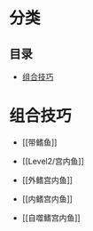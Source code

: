 # 分类
<!-- START doctoc generated TOC please keep comment here to allow auto update -->
<!-- DON'T EDIT THIS SECTION, INSTEAD RE-RUN doctoc TO UPDATE -->
## 目录

- [组合技巧](#%E7%BB%84%E5%90%88%E6%8A%80%E5%B7%A7)

<!-- END doctoc generated TOC please keep comment here to allow auto update -->

# 组合技巧

- [[带鳍鱼]]
- [[Level2/宫内鱼]]


- [[外鳍宫内鱼]]
- [[内鳍宫内鱼]]
- [[自噬鳍宫内鱼]]
